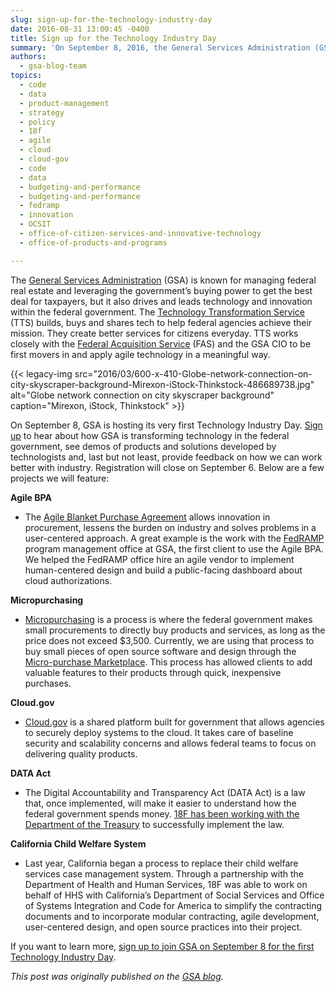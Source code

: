 ```yaml
---
slug: sign-up-for-the-technology-industry-day
date: 2016-08-31 13:00:45 -0400
title: Sign up for the Technology Industry Day
summary: 'On September 8, 2016, the General Services Administration (GSA) is hosting its very first Technology Industry Day. Sign up to hear about how GSA is transforming technology in the federal government, see demos of products and solutions developed by technologists and, last but not least, provide feedback on how we can work better with industry.'
authors:
  - gsa-blog-team
topics:
  - code
  - data
  - product-management
  - strategy
  - policy
  - 18f
  - agile
  - cloud
  - cloud-gov
  - code
  - data
  - budgeting-and-performance
  - budgeting-and-performance
  - fedramp
  - innovation
  - OCSIT
  - office-of-citizen-services-and-innovative-technology
  - office-of-products-and-programs

---
```


The [General Services Administration](http://www.gsa.gov/) (GSA) is known for managing federal real estate and leveraging the government’s buying power to get the best deal for taxpayers, but it also drives and leads technology and innovation within the federal government. The [Technology Transformation Service](http://www.gsa.gov/portal/category/25729) (TTS) builds, buys and shares tech to help federal agencies achieve their mission. They create better services for citizens everyday. TTS works closely with the [Federal Acquisition Service](http://www.gsa.gov/portal/content/105080) (FAS) and the GSA CIO to be first movers in and apply agile technology in a meaningful way.

{{< legacy-img src="2016/03/600-x-410-Globe-network-connection-on-city-skyscraper-background-Mirexon-iStock-Thinkstock-486689738.jpg" alt="Globe network connection on city skyscraper background" caption="Mirexon, iStock, Thinkstock" >}} 

On September 8, GSA is hosting its very first Technology Industry Day. [Sign up](http://www.eventbrite.com/e/gsa-technology-industry-day-registration-27199447279) to hear about how GSA is transforming technology in the federal government, see demos of products and solutions developed by technologists and, last but not least, provide feedback on how we can work better with industry. Registration will close on September 6. Below are a few projects we will feature:

**Agile BPA**

  * The [Agile Blanket Purchase Agreement](https://pages.18f.gov/ads-bpa/buyers/) allows innovation in procurement, lessens the burden on industry and solves problems in a user-centered approach. A great example is the work with the [FedRAMP](https://www.fedramp.gov/) program management office at GSA, the first client to use the Agile BPA. We helped the FedRAMP office hire an agile vendor to implement human-centered design and build a public-facing dashboard about cloud authorizations.

**Micropurchasing**

  * [Micropurchasing](https://micropurchase.18f.gov/insights) is a process is where the federal government makes small procurements to directly buy products and services, as long as the price does not exceed $3,500. Currently, we are using that process to buy small pieces of open source software and design through the [Micro-purchase Marketplace](https://micropurchase.18f.gov/). This process has allowed clients to add valuable features to their products through quick, inexpensive purchases.

**Cloud.gov**

  * [Cloud.gov](https://cloud.gov/) is a shared platform built for government that allows agencies to securely deploy systems to the cloud. It takes care of baseline security and scalability concerns and allows federal teams to focus on delivering quality products.

**DATA Act**

  * The Digital Accountability and Transparency Act (DATA Act) is a law that, once implemented, will make it easier to understand how the federal government spends money. [18F has been working with the Department of the Treasury](https://18f.gsa.gov/2015/06/09/data-act-data-act-explainer/) to successfully implement the law.

**California Child Welfare System**

  * Last year, California began a process to replace their child welfare services case management system. Through a partnership with the Department of Health and Human Services, 18F was able to work on behalf of HHS with California’s Department of Social Services and Office of Systems Integration and Code for America to simplify the contracting documents and to incorporate modular contracting, agile development, user-centered design, and open source practices into their project.

If you want to learn more, [sign up to join GSA on September 8 for the first Technology Industry Day](http://www.eventbrite.com/e/gsa-technology-industry-day-registration-27199447279).

_This post was originally published on the [GSA blog](https://gsablogs.gsa.gov/gsablog/)._
